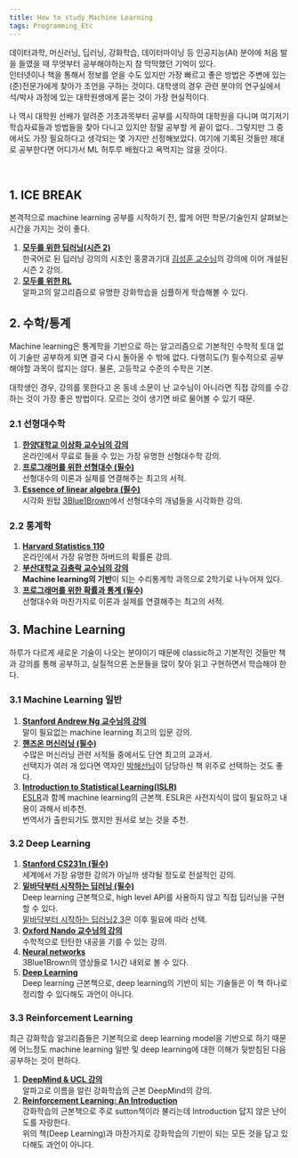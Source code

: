 ```yaml
---
title: How to study Machine Learning
tags: Programming_Etc
---
```


<!--more-->

데이터과학, 머신러닝, 딥러닝, 강화학습, 데이터마이닝 등 인공지능(AI) 분야에 처음 발을 들였을 때 무엇부터 공부해야하는지 참 막막했던 기억이 있다. \
인터넷이나 책을 통해서 정보를 얻을 수도 있지만 가장 빠르고 좋은 방법은 주변에 있는 (준)전문가에게 찾아가 조언을 구하는 것이다. 대학생의 경우 관련 분야의 연구실에서 석/박사 과정에 있는 대학원생에게 묻는 것이 가장 현실적이다.

나 역시 대학원 선배가 알려준 기초과목부터 공부를 시작하여 대학원을 다니며 여기저기 학습자료들과 방법들을 찾아 다니고 있지만 정말 공부할 게 끝이 없다.. 그렇지만 그 중에서도 가장 필요하다고 생각되는 몇 가지만 선정해보았다. 여기에 기록된 것들만 제대로 공부한다면 어디가서 ML 허투루 배웠다고 욕먹지는 않을 것이다.


<br>

## 1. ICE BREAK
본격적으로 machine learning 공부를 시작하기 전, 짧게 어떤 학문/기술인지 살펴보는 시간을 가지는 것이 좋다.
1. **[모두를 위한 딥러닝(시즌 2)](https://deeplearningzerotoall.github.io/season2/)** \
한국어로 된 딥러닝 강의의 시초인 홍콩과기대 [김성훈 교수님](https://cse.hkust.edu.hk/~hunkim/)의 강의에 이어 개설된 시즌 2 강의.
2. **[모두를 위한 RL](https://www.youtube.com/watch?v=dZ4vw6v3LcA&list=PLlMkM4tgfjnKsCWav-Z2F-MMFRx-2gMGG&index=2)** \
알파고의 알고리즘으로 유명한 강화학습을 심플하게 학습해볼 수 있다.


## 2. 수학/통계
Machine learning은 통계학을 기반으로 하는 알고리즘으로 기본적인 수학적 토대 없이 기술만 공부하게 되면 결국 다시 돌아올 수 밖에 없다. 다행히도(?) 필수적으로 공부해야할 과목이 많지는 않다. 물론, 고등학교 수준의 수학은 기본.

대학생인 경우, 강의를 못한다고 온 동네 소문이 난 교수님이 아니라면 직접 강의를 수강하는 것이 가장 좋은 방법이다. 모르는 것이 생기면 바로 물어볼 수 있기 때문.

### 2.1 선형대수학
1. **[한양대학교 이상화 교수님의 강의](http://kocw.net/home/search/kemView.do?kemId=977757)** \
온라인에서 무료로 들을 수 있는 가장 유명한 선형대수학 강의.
2. **[프로그래머를 위한 선형대수 (필수)](http://www.yes24.com/Product/Goods/36979988)** \
선형대수의 이론과 실제를 연결해주는 최고의 서적.
3. **[Essence of linear algebra (필수)](https://youtube.com/playlist?list=PLZHQObOWTQDPD3MizzM2xVFitgF8hE_ab)** \
시각화 원탑 [3Blue1Brown](https://www.youtube.com/c/3blue1brown)에서 선형대수의 개념들을 시각화한 강의.


### 2.2 통계학
1. **[Harvard Statistics 110](https://www.boostcourse.org/ai152)** \
온라인에서 가장 유명한 하버드의 확률론 강의.
2. **[부산대학교 김충락 교수님의 강의](http://kocw.net/home/cview.do?cid=7c789810ade43386)** \
**Machine learning의 기반**이 되는 수리통계학 과목으로 2학기로 나누어져 있다.
3. **[프로그래머를 위한 확률과 통계 (필수)](http://www.yes24.com/Product/Goods/72336483)** \
선형대수와 마찬가지로 이론과 실제를 연결해주는 최고의 서적.


## 3. Machine Learning
하루가 다르게 새로운 기술이 나오는 분야이기 때문에 classic하고 기본적인 것들만 책과 강의를 통해 공부하고, 실질적으론 논문들을 많이 찾아 읽고 구현하면서 학습해야 한다.

### 3.1 Machine Learning 일반
1. **[Stanford Andrew Ng 교수님의 강의](https://www.coursera.org/learn/machine-learning)** \
말이 필요없는 machine learning 최고의 입문 강의.
2. **[핸즈온 머신러닝 (필수)](http://www.yes24.com/Product/Goods/89959711)** \
수많은 머신러닝 관련 서적들 중에서도 단연 최고의 교과서. \
선택지가 여러 개 있다면 역자인 [박해선님](http://www.yes24.com/24/AuthorFile/Author/215185)이 담당하신 책 위주로 선택하는 것도 좋다.
3. **[Introduction to Statistical Learning(ISLR)](https://www.statlearning.com/)** \
[ESLR](https://web.stanford.edu/~hastie/ElemStatLearn/)과 함께 machine learning의 근본책. ESLR은 사전지식이 많이 필요하고 내용이 과해서 비추천. \
번역서가 출판되기도 했지만 원서로 보는 것을 추천.


### 3.2 Deep Learning
1. **[Stanford CS231n (필수)](https://youtube.com/playlist?list=PL3FW7Lu3i5JvHM8ljYj-zLfQRF3EO8sYv)** \
세계에서 가장 유명한 강의가 아닐까 생각될 정도로 전설적인 강의.
2. **[밑바닥부터 시작하는 딥러닝 (필수)](http://www.yes24.com/Product/Goods/34970929)** \
Deep learning 근본책으로, high level API를 사용하지 않고 직접 딥러닝을 구현할 수 있다. \
[밑바닥부터 시작하는 딥러닝2,3](http://www.yes24.com/Product/Goods/95595849)은 이후 필요에 따라 선택.
3. **[Oxford Nando 교수님의 강의](https://www.youtube.com/watch?v=PlhFWT7vAEw&list=PLjK8ddCbDMphIMSXn-w1IjyYpHU3DaUYw)** \
수학적으로 탄탄한 내공을 기를 수 있는 강의.
4. **[Neural networks](https://youtube.com/playlist?list=PLZHQObOWTQDNU6R1_67000Dx_ZCJB-3pi)** \
3Blue1Brown의 영상들로 1시간 내외로 볼 수 있다.
5. **[Deep Learning](http://imlab.postech.ac.kr/dkim/class/aigs538_2021f/DeepLearningBook.pdf)** \
Deep learning 근본책으로, deep learning의 기반이 되는 기술들은 이 책 하나로 정리할 수 있다해도 과언이 아니다.


### 3.3 Reinforcement Learning
최근 강화학습 알고리즘들은 기본적으로 deep learning model을 기반으로 하기 때문에 어느정도 machine learning 일반 및 deep learning에 대한 이해가 뒷받침된 다음 공부하는 것이 편하다.

1. **[DeepMind & UCL 강의](https://youtube.com/playlist?list=PLqYmG7hTraZBKeNJ-JE_eyJHZ7XgBoAyb)** \
알파고로 이름을 알린 강화학습의 근본 DeepMind의 강의.
2. **[Reinforcement Learning: An Introduction](http://incompleteideas.net/book/the-book-2nd.html)** \
강화학습의 근본책으로 주로 sutton책이라 불리는데 Introduction 답지 않은 난이도를 자랑한다. \
위의 책(Deep Learning)과 마찬가지로 강화학습의 기반이 되는 모든 것을 담고 있다해도 과언이 아니다.
